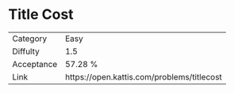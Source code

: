 # Title Cost

<table>
    <tr>
        <td>Category</td>
        <td>Easy</td>
    </tr>
    <tr>
        <td>Diffulty</td>
        <td>1.5</td>
    </tr>
    <tr>
        <td>Acceptance</td>
        <td>57.28 %</td>
    </tr>
    <tr>
        <td>Link</td>
        <td>https://open.kattis.com/problems/titlecost</td>
    </tr>
</table>